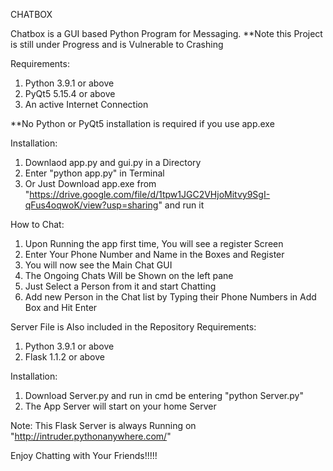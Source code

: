 CHATBOX

Chatbox is a GUI based Python Program for Messaging.
**Note this Project is still under Progress and is Vulnerable to Crashing

Requirements:
1.  Python 3.9.1 or above
2.  PyQt5 5.15.4 or above
3.  An active Internet Connection

**No Python or PyQt5 installation is required if you use app.exe

Installation:
1. Downlaod app.py and gui.py in a Directory
2. Enter "python app.py" in Terminal
3. Or Just Download app.exe from "https://drive.google.com/file/d/1tpw1JGC2VHjoMitvy9SgI-qFus4oqwoK/view?usp=sharing" and run it

How to Chat:
1. Upon Running the app first time, You will see a register Screen
2. Enter Your Phone Number and Name in the Boxes and Register
3. You will now see the Main Chat GUI
4. The Ongoing Chats Will be Shown on the left pane
5. Just Select a Person from it and start Chatting
6. Add new Person in the Chat list by Typing their Phone Numbers in Add Box and Hit Enter


Server File is Also included in the Repository
Requirements:
1.  Python 3.9.1 or above
2.  Flask 1.1.2 or above

Installation:
1. Download Server.py and run in cmd be entering "python Server.py"
2. The App Server will start on your home Server

Note: This Flask Server is always Running on "http://intruder.pythonanywhere.com/"

Enjoy Chatting with Your Friends!!!!!
